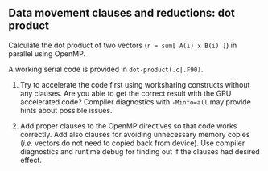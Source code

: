 ## Data movement clauses and reductions: dot product

Calculate the dot product of two vectors (`r = sum[ A(i) x B(i) ]`) in
parallel using OpenMP.

A working serial code is provided in `dot-product(.c|.F90)`.

1. Try to accelerate the code first using worksharing constructs without any
   clauses. Are you able to get the correct result with the GPU accelerated
   code? Compiler diagnostics with `-Minfo=all` may provide hints about
   possible issues.

2. Add proper clauses to the OpenMP directives so that code works correctly.
   Add also clauses for avoiding unnecessary memory copies (*i.e.* vectors do
   not need to copied back from device). Use compiler diagnostics and runtime
   debug for finding out if the clauses had desired effect.
